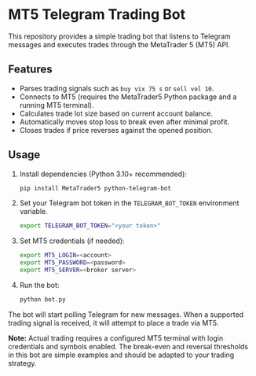# MT5 Telegram Trading Bot

This repository provides a simple trading bot that listens to Telegram messages and executes trades through the MetaTrader 5 (MT5) API.

## Features

- Parses trading signals such as `buy vix 75 s` or `sell vol 10`.
- Connects to MT5 (requires the MetaTrader5 Python package and a running MT5 terminal).
- Calculates trade lot size based on current account balance.
- Automatically moves stop loss to break even after minimal profit.
- Closes trades if price reverses against the opened position.

## Usage

1. Install dependencies (Python 3.10+ recommended):
   ```bash
   pip install MetaTrader5 python-telegram-bot
   ```

2. Set your Telegram bot token in the `TELEGRAM_BOT_TOKEN` environment variable.
   ```bash
   export TELEGRAM_BOT_TOKEN="<your token>"
   ```

3. Set MT5 credentials (if needed):
   ```bash
   export MT5_LOGIN=<account>
   export MT5_PASSWORD=<password>
   export MT5_SERVER=<broker server>
   ```

4. Run the bot:
   ```bash
   python bot.py
   ```

The bot will start polling Telegram for new messages. When a supported trading signal is received, it will attempt to place a trade via MT5.

**Note:** Actual trading requires a configured MT5 terminal with login credentials and symbols enabled. The break-even and reversal thresholds in this bot are simple examples and should be adapted to your trading strategy.

